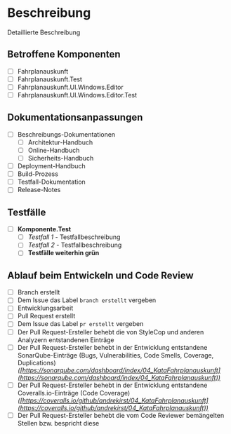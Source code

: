 # Beschreibung

Detaillierte Beschreibung

## Betroffene Komponenten

* [ ] Fahrplanauskunft
* [ ] Fahrplanauskunft.Test
* [ ] Fahrplanauskunft.UI.Windows.Editor
* [ ] Fahrplanauskunft.UI.Windows.Editor.Test

## Dokumentationsanpassungen

* [ ] Beschreibungs-Dokumentationen
  * [ ] Architektur-Handbuch
  * [ ] Online-Handbuch
  * [ ] Sicherheits-Handbuch
* [ ] Deployment-Handbuch
* [ ] Build-Prozess
* [ ] Testfall-Dokumentation
* [ ] Release-Notes

## Testfälle

* [ ] **Komponente.Test**
  * [ ] *Testfall 1* - Testfallbeschreibung
  * [ ] *Testfall 2* - Testfallbeschreibung
  * [ ] **Testfälle weiterhin grün**

## Ablauf beim Entwickeln und Code Review

* [ ] Branch erstellt
* [ ] Dem Issue das Label `branch erstellt` vergeben
* [ ] Entwicklungsarbeit
* [ ] Pull Request erstellt
* [ ] Dem Issue das Label `pr erstellt` vergeben
* [ ] Der Pull Request-Ersteller behebt die von StyleCop und anderen Analyzern entstandenen Einträge
* [ ] Der Pull Request-Ersteller behebt in der Entwicklung entstandene SonarQube-Einträge (Bugs, Vulnerabilities, Code Smells, Coverage, Duplications) *([https://sonarqube.com/dashboard/index/04_KataFahrplanauskunft](https://sonarqube.com/dashboard/index/04_KataFahrplanauskunft))*
* [ ] Der Pull Request-Ersteller behebt in der Entwicklung entstandene Coveralls.io-Einträge (Code Coverage) *([https://coveralls.io/github/andrekirst/04_KataFahrplanauskunft](https://coveralls.io/github/andrekirst/04_KataFahrplanauskunft))*
* [ ] Der Pull Request-Ersteller behebt die vom Code Reviewer bemängelten Stellen bzw. bespricht diese
